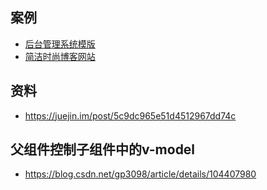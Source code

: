 ## 案例
- [后台管理系统模版](https://github.com/zengxiaozeng/vue-typescript-admin-element-ui)
- [简洁时尚博客网站](https://github.com/biaochenxuying/blog-vue-typescript)

## 资料
- https://juejin.im/post/5c9dc965e51d4512967dd74c

## 父组件控制子组件中的v-model
- https://blog.csdn.net/gp3098/article/details/104407980